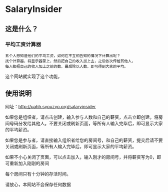 # SalaryInsider

## 这是什么？
  
### 平均工资计算器     
    五个人想知道他们的平均工资，如何在不互相告知的情况下计算出呢？  
    找个计算器，将显示器蒙上，然后把自己的收入加上去，之后依次传给其他人，  
    每人都把自己的收入加上之前的数，最后除以人数，即可得到大家的平均。 
  
这个网站就实现了这个功能。

## 使用说明
网址：http://uahh.syouzyo.org/salaryinsider  
  
如果您是组织者，请点击创建，输入参与人数和自己的薪资，点击立即创建。将房间号码分发给其他人。不要关闭或刷新页面，等所有人输入完毕后，即可显示大家的平均薪资。  
  
如果您是参与者，请直接输入组织者给您的房间号，和自己的薪资，提交后请不要关闭或刷新页面，等所有人输入完毕后，即可显示大家的平均薪资。  
  
如果不小心关闭了页面，可以点击加入，输入刚才的房间号，并将薪资写为0，即可重新加入刚刚的房间  
  
每个房间只有十分钟的存活时间。  
  
请放心，本网站不会保存任何数据
